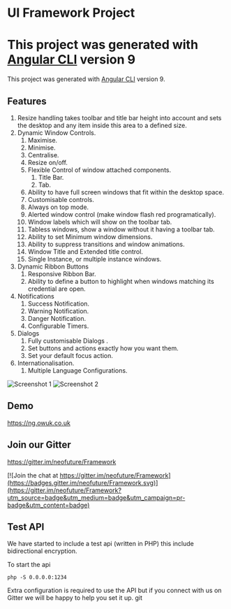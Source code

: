 # UI Framework Project

This project was generated with [Angular CLI](https://github.com/angular/angular-cli) version 9
=======
This project was generated with [Angular CLI](https://github.com/angular/angular-cli) version 9.


## Features

1. Resize handling takes toolbar and title bar height into account and sets the desktop and any item inside this area to a defined size.
2. Dynamic Window Controls.
    1. Maximise. 
    2. Minimise.
    3. Centralise.
    4. Resize on/off.
    5. Flexible Control of window attached components.
        1. Title Bar.
        2. Tab.
    6. Ability to have full screen windows that fit within the desktop space.
    7. Customisable controls.
    8. Always on top mode.
    9. Alerted window control (make window flash red programatically).
    10. Window labels which will show on the toolbar tab.
    11. Tabless windows, show a window without it having a toolbar tab.
    12. Ability to set Minimum window dimensions.
    13. Ability to suppress transitions and window animations.
    14. Window Title and Extended title control.
    15. Single Instance, or multiple instance windows.
3. Dynamic Ribbon Buttons
    1. Responsive Ribbon Bar.
    2. Ability to define a button to highlight when windows matching its credential are open.
4. Notifications
    1. Success Notification.
    2. Warning Notification.
    3. Danger Notification.
    4. Configurable Timers.
 5. Dialogs
    1. Fully customisable Dialogs .
    2. Set buttons and actions exactly how you want them.
    3. Set your default focus action.
 6. Internationalisation.
    1. Multiple Language Configurations.
    
   
    
![Screenshot 1](https://owuk.co.uk/1.png)
![Screenshot 2](https://owuk.co.uk/2.png)

## Demo

https://ng.owuk.co.uk

## Join our Gitter

https://gitter.im/neofuture/Framework

[![Join the chat at https://gitter.im/neofuture/Framework](https://badges.gitter.im/neofuture/Framework.svg)](https://gitter.im/neofuture/Framework?utm_source=badge&utm_medium=badge&utm_campaign=pr-badge&utm_content=badge)

## Test API

We have started to include a test api (written in PHP) this include bidirectional encryption.

To start the api

`php -S 0.0.0.0:1234`

Extra configuration is required to use the API but if you connect with us on Gitter we will be happy to help you set it up.
git 
